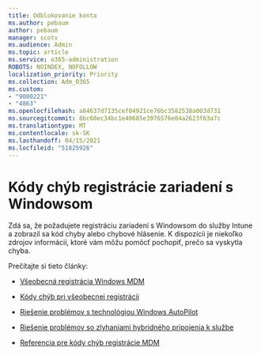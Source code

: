 ```yaml
---
title: Odblokovanie konta
ms.author: pebaum
author: pebaum
manager: scotv
ms.audience: Admin
ms.topic: article
ms.service: o365-administration
ROBOTS: NOINDEX, NOFOLLOW
localization_priority: Priority
ms.collection: Adm_O365
ms.custom:
- "9000221"
- "4863"
ms.openlocfilehash: a84637d7135cef04921ce76bc3582538a003d731
ms.sourcegitcommit: 8bc60ec34bc1e40685e3976576e04a2623f63a7c
ms.translationtype: MT
ms.contentlocale: sk-SK
ms.lasthandoff: 04/15/2021
ms.locfileid: "51825926"
---
```

# <a name="windows-enrolment-error-codes"></a>Kódy chýb registrácie zariadení s Windowsom

Zdá sa, že požadujete registráciu zariadení s Windowsom do služby Intune a zobrazil sa kód chyby alebo chybové hlásenie. K dispozícii je niekoľko zdrojov informácií, ktoré vám môžu pomôcť pochopiť, prečo sa vyskytla chyba.
 
Prečítajte si tieto články:

- [Všeobecná registrácia Windows MDM](https://docs.microsoft.com/mem/intune/enrollment/troubleshoot-windows-enrollment-errors)

- [Kódy chýb pri všeobecnej registrácii](https://docs.microsoft.com/mem/intune/enrollment/troubleshoot-device-enrollment-in-intune#general-enrollment-error-codes)

- [Riešenie problémov s technológiou Windows AutoPilot](https://docs.microsoft.com/windows/deployment/windows-autopilot/troubleshooting)

- [Riešenie problémov so zlyhaniami hybridného pripojenia k službe](https://docs.microsoft.com/azure/active-directory/devices/troubleshoot-hybrid-join-windows-current)

- [Referencia pre kódy chýb registrácie MDM](https://docs.microsoft.com/windows/win32/mdmreg/mdm-registration-constants)
